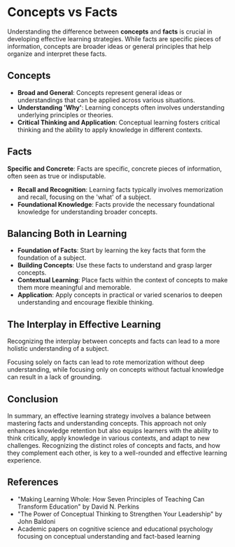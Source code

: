 # Concepts vs Facts

Understanding the difference between **concepts** and **facts** is crucial in developing effective learning strategies. While facts are specific pieces of information, concepts are broader ideas or general principles that help organize and interpret these facts.

## Concepts

- **Broad and General**: Concepts represent general ideas or understandings that can be applied across various situations.
- **Understanding 'Why'**: Learning concepts often involves understanding underlying principles or theories.
- **Critical Thinking and Application**: Conceptual learning fosters critical thinking and the ability to apply knowledge in different contexts.

## Facts

**Specific and Concrete**: Facts are specific, concrete pieces of information, often seen as true or indisputable.

- **Recall and Recognition**: Learning facts typically involves memorization and recall, focusing on the 'what' of a subject.
- **Foundational Knowledge**: Facts provide the necessary foundational knowledge for understanding broader concepts.

## Balancing Both in Learning

- **Foundation of Facts**: Start by learning the key facts that form the foundation of a subject.
- **Building Concepts**: Use these facts to understand and grasp larger concepts.
- **Contextual Learning**: Place facts within the context of concepts to make them more meaningful and memorable.
- **Application**: Apply concepts in practical or varied scenarios to deepen understanding and encourage flexible thinking.

## The Interplay in Effective Learning

Recognizing the interplay between concepts and facts can lead to a more holistic understanding of a subject.

Focusing solely on facts can lead to rote memorization without deep understanding, while focusing only on concepts without factual knowledge can result in a lack of grounding.

## Conclusion

In summary, an effective learning strategy involves a balance between mastering facts and understanding concepts. This approach not only enhances knowledge retention but also equips learners with the ability to think critically, apply knowledge in various contexts, and adapt to new challenges. Recognizing the distinct roles of concepts and facts, and how they complement each other, is key to a well-rounded and effective learning experience.

## References

- "Making Learning Whole: How Seven Principles of Teaching Can Transform Education" by David N. Perkins
- "The Power of Conceptual Thinking to Strengthen Your Leadership" by John Baldoni
- Academic papers on cognitive science and educational psychology focusing on conceptual understanding and fact-based learning
